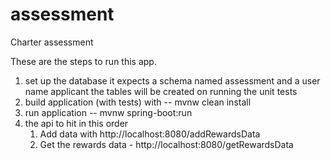 # assessment
Charter assessment


These are the steps to run this app.
1) set up the database
     it expects a schema named assessment and a user name applicant
     the tables will be created on running the unit tests
2) build application (with tests) with  -- mvnw clean install
3) run application -- mvnw spring-boot:run
4) the api to hit in this order
      1) Add data with http://localhost:8080/addRewardsData
      2) Get the rewards data - http://localhost:8080/getRewardsData


